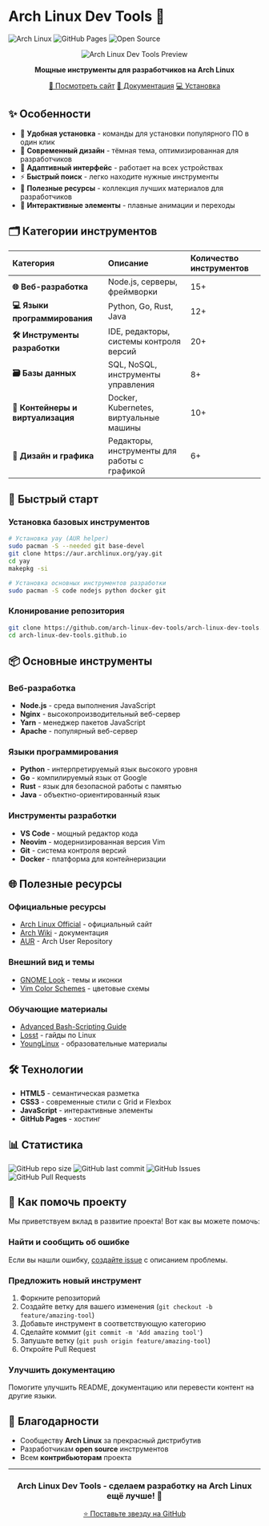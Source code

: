 # Arch Linux Dev Tools 🐧

![Arch Linux](https://img.shields.io/badge/Arch_Linux-1793D1?style=for-the-badge&logo=arch-linux&logoColor=white)
![GitHub Pages](https://img.shields.io/badge/GitHub%20Pages-222222?style=for-the-badge&logo=githubpages&logoColor=white)
![Open Source](https://img.shields.io/badge/Open_Source-3DA639?style=for-the-badge&logo=opensourceinitiative&logoColor=white)

<div align="center">

![Arch Linux Dev Tools Preview](https://via.placeholder.com/800x400/2e3440/88c0d0?text=Arch+Linux+Dev+Tools+-+Modern+Developer+Tools+for+Arch)

**Мощные инструменты для разработчиков на Arch Linux**

[🚀 Посмотреть сайт](https://arch-linux-dev-tools.github.io)
[📖 Документация](#documentation)
[💻 Установка](#installation)

</div>

## ✨ Особенности

- 🎯 **Удобная установка** - команды для установки популярного ПО в один клик
- 🎨 **Современный дизайн** - тёмная тема, оптимизированная для разработчиков
- 📱 **Адаптивный интерфейс** - работает на всех устройствах
- ⚡ **Быстрый поиск** - легко находите нужные инструменты
- 🔗 **Полезные ресурсы** - коллекция лучших материалов для разработчиков
- 🎪 **Интерактивные элементы** - плавные анимации и переходы

## 🗂️ Категории инструментов

| Категория | Описание | Количество инструментов |
| :--- | :--- | :--- |
| **🌐 Веб-разработка** | Node.js, серверы, фреймворки | 15+ |
| **💻 Языки программирования** | Python, Go, Rust, Java | 12+ |
| **🛠️ Инструменты разработки** | IDE, редакторы, системы контроля версий | 20+ |
| **🗃️ Базы данных** | SQL, NoSQL, инструменты управления | 8+ |
| **🐳 Контейнеры и виртуализация** | Docker, Kubernetes, виртуальные машины | 10+ |
| **🎨 Дизайн и графика** | Редакторы, инструменты для работы с графикой | 6+ |

## 🚀 Быстрый старт

### Установка базовых инструментов

```bash
# Установка yay (AUR helper)
sudo pacman -S --needed git base-devel
git clone https://aur.archlinux.org/yay.git
cd yay
makepkg -si

# Установка основных инструментов разработки
sudo pacman -S code nodejs python docker git
```

### Клонирование репозитория

```bash
git clone https://github.com/arch-linux-dev-tools/arch-linux-dev-tools.github.io.git
cd arch-linux-dev-tools.github.io
```

## 📦 Основные инструменты

### Веб-разработка
- **Node.js** - среда выполнения JavaScript
- **Nginx** - высокопроизводительный веб-сервер
- **Yarn** - менеджер пакетов JavaScript
- **Apache** - популярный веб-сервер

### Языки программирования
- **Python** - интерпретируемый язык высокого уровня
- **Go** - компилируемый язык от Google
- **Rust** - язык для безопасной работы с памятью
- **Java** - объектно-ориентированный язык

### Инструменты разработки
- **VS Code** - мощный редактор кода
- **Neovim** - модернизированная версия Vim
- **Git** - система контроля версий
- **Docker** - платформа для контейнеризации

## 🌐 Полезные ресурсы

### Официальные ресурсы
- [Arch Linux Official](https://archlinux.org/) - официальный сайт
- [Arch Wiki](https://wiki.archlinux.org/) - документация
- [AUR](https://aur.archlinux.org/) - Arch User Repository

### Внешний вид и темы
- [GNOME Look](https://www.gnome-look.org/) - темы и иконки
- [Vim Color Schemes](https://vimcolorschemes.com/) - цветовые схемы

### Обучающие материалы
- [Advanced Bash-Scripting Guide](https://www.opennet.ru/docs/RUS/bash_scripting_guide/)
- [Losst](https://losst.ru/) - гайды по Linux
- [YoungLinux](http://younglinux.info/) - образовательные материалы

## 🛠️ Технологии

- **HTML5** - семантическая разметка
- **CSS3** - современные стили с Grid и Flexbox
- **JavaScript** - интерактивные элементы
- **GitHub Pages** - хостинг

## 📊 Статистика

![GitHub repo size](https://img.shields.io/github/repo-size/arch-linux-dev-tools/arch-linux-dev-tools.github.io)
![GitHub last commit](https://img.shields.io/github/last-commit/arch-linux-dev-tools/arch-linux-dev-tools.github.io)
![GitHub Issues](https://img.shields.io/github/issues/arch-linux-dev-tools/arch-linux-dev-tools.github.io)
![GitHub Pull Requests](https://img.shields.io/github/issues-pr/arch-linux-dev-tools/arch-linux-dev-tools.github.io)

## 🤝 Как помочь проекту

Мы приветствуем вклад в развитие проекта! Вот как вы можете помочь:

### Найти и сообщить об ошибке
Если вы нашли ошибку, [создайте issue](https://github.com/UncleDeniy/arch-linux-dev-tools.github.io/issues) с описанием проблемы.

### Предложить новый инструмент
1. Форкните репозиторий
2. Создайте ветку для вашего изменения (`git checkout -b feature/amazing-tool`)
3. Добавьте инструмент в соответствующую категорию
4. Сделайте коммит (`git commit -m 'Add amazing tool'`)
5. Запушьте ветку (`git push origin feature/amazing-tool`)
6. Откройте Pull Request

### Улучшить документацию
Помогите улучшить README, документацию или перевести контент на другие языки.

## 🙏 Благодарности

- Сообществу **Arch Linux** за прекрасный дистрибутив
- Разработчикам **open source** инструментов
- Всем **контрибьюторам** проекта


---

<div align="center">

### **Arch Linux Dev Tools** - сделаем разработку на Arch Linux ещё лучше! 🚀

[⭐ Поставьте звезду на GitHub](https://github.com/arch-linux-dev-tools/arch-linux-dev-tools.github.io)


</div>
